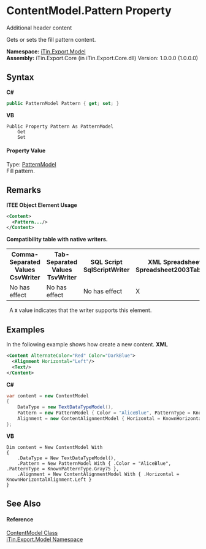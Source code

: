 # ContentModel.Pattern Property 
Additional header content 

Gets or sets the fill pattern content.

**Namespace:**&nbsp;<a href="N_iTin_Export_Model">iTin.Export.Model</a><br />**Assembly:**&nbsp;iTin.Export.Core (in iTin.Export.Core.dll) Version: 1.0.0.0 (1.0.0.0)

## Syntax

**C#**<br />
``` C#
public PatternModel Pattern { get; set; }
```

**VB**<br />
``` VB
Public Property Pattern As PatternModel
	Get
	Set
```


#### Property Value
Type: <a href="T_iTin_Export_Model_PatternModel">PatternModel</a><br />Fill pattern.

## Remarks

**ITEE Object Element Usage**<br />
``` XML
<Content>
  <Pattern.../>
</Content>
```


<strong>Compatibility table with native writers.</strong>
&nbsp;<table><tr><th>Comma-Separated Values<br />CsvWriter</th><th>Tab-Separated Values<br />TsvWriter</th><th>SQL Script<br />SqlScriptWriter</th><th>XML Spreadsheet 2003<br />Spreadsheet2003TabularWriter</th></tr><tr><td>No has effect</td><td>No has effect</td><td>No has effect</td><td>X</td></tr></table>&nbsp;
A <strong>`X`</strong> value indicates that the writer supports this element.


## Examples
In the following example shows how create a new content. 
**XML**<br />
``` XML
<Content AlternateColor="Red" Color="DarkBlue">
  <Alignment Horizontal="Left"/>
  <Text/>
</Content>
```

**C#**<br />
``` C#
var content = new ContentModel
{
    DataType = new TextDataTypeModel(),
    Pattern = new PatternModel { Color = "AliceBlue", PatternType = KnownPatternType.Gray75 },
    Alignment = new ContentAlignmentModel { Horizontal = KnownHorizontalAlignment.Left }
};
```

**VB**<br />
``` VB
Dim content = New ContentModel With
{
    .DataType = New TextDataTypeModel(),
    .Pattern = New PatternModel With { .Color = "AliceBlue", .PatternType = KnownPatternType.Gray75 },
    .Alignment = New ContentAlignmentModel With { .Horizontal = KnownHorizontalAlignment.Left }
}
```


## See Also


#### Reference
<a href="T_iTin_Export_Model_ContentModel">ContentModel Class</a><br /><a href="N_iTin_Export_Model">iTin.Export.Model Namespace</a><br />